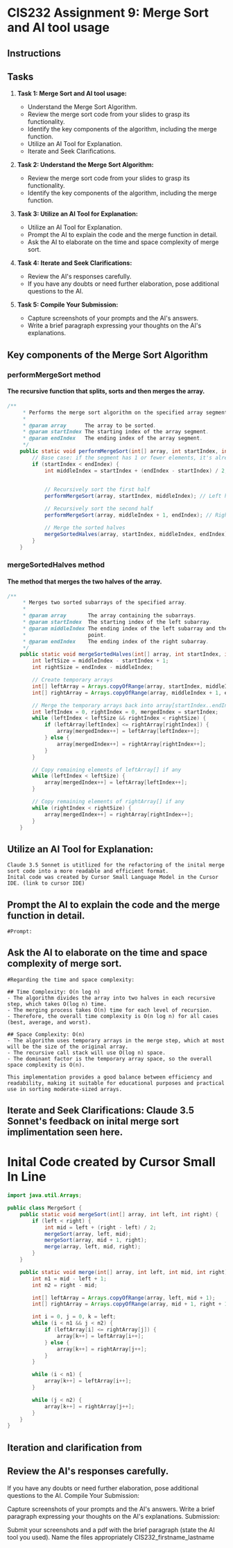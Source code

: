 # CIS232 Assignment 9: Merge Sort and AI tool usage

## Instructions

<!-- Assignment 9
Due Tuesday by 11:59pm Points 100 Submitting a file upload File Types jpeg, png, and pdf Available Sep 26 at 12am - Oct 1 at 11:59pm -->

## Tasks

1. **Task 1: Merge Sort and AI tool usage:**
   - Understand the Merge Sort Algorithm.
   - Review the merge sort code from your slides to grasp its functionality.
   - Identify the key components of the algorithm, including the merge function.
   - Utilize an AI Tool for Explanation.
   - Iterate and Seek Clarifications.

2. **Task 2: Understand the Merge Sort Algorithm:**
   - Review the merge sort code from your slides to grasp its functionality.
   - Identify the key components of the algorithm, including the merge function.

3. **Task 3: Utilize an AI Tool for Explanation:**
   - Utilize an AI Tool for Explanation.
   - Prompt the AI to explain the code and the merge function in detail.
   - Ask the AI to elaborate on the time and space complexity of merge sort.

4. **Task 4: Iterate and Seek Clarifications:**
   - Review the AI's responses carefully.
   - If you have any doubts or need further elaboration, pose additional questions to the AI.

5. **Task 5: Compile Your Submission:**
   - Capture screenshots of your prompts and the AI's answers.
   - Write a brief paragraph expressing your thoughts on the AI's explanations.

## Key components of the Merge Sort Algorithm

### performMergeSort method 
#### The recursive function that splits, sorts and then merges the array.

```java
/**
     * Performs the merge sort algorithm on the specified array segment.
     *
     * @param array      The array to be sorted.
     * @param startIndex The starting index of the array segment.
     * @param endIndex   The ending index of the array segment.
     */
    public static void performMergeSort(int[] array, int startIndex, int endIndex) {
        // Base case: if the segment has 1 or fewer elements, it's already sorted
        if (startIndex < endIndex) {
            int middleIndex = startIndex + (endIndex - startIndex) / 2; // Find the middle point (avoids integer
                                                                        // overflow)

            // Recursively sort the first half
            performMergeSort(array, startIndex, middleIndex); // Left half

            // Recursively sort the second half
            performMergeSort(array, middleIndex + 1, endIndex); // Right half

            // Merge the sorted halves
            mergeSortedHalves(array, startIndex, middleIndex, endIndex);
        }
    }
```

### mergeSortedHalves method
#### The method that merges the two halves of the array.

```java
/**
     * Merges two sorted subarrays of the specified array.
     *
     * @param array       The array containing the subarrays.
     * @param startIndex  The starting index of the left subarray.
     * @param middleIndex The ending index of the left subarray and the middle
     *                    point.
     * @param endIndex    The ending index of the right subarray.
     */
    public static void mergeSortedHalves(int[] array, int startIndex, int middleIndex, int endIndex) {
        int leftSize = middleIndex - startIndex + 1;
        int rightSize = endIndex - middleIndex;

        // Create temporary arrays
        int[] leftArray = Arrays.copyOfRange(array, startIndex, middleIndex + 1);
        int[] rightArray = Arrays.copyOfRange(array, middleIndex + 1, endIndex + 1);

        // Merge the temporary arrays back into array[startIndex..endIndex]
        int leftIndex = 0, rightIndex = 0, mergedIndex = startIndex;
        while (leftIndex < leftSize && rightIndex < rightSize) {
            if (leftArray[leftIndex] <= rightArray[rightIndex]) {
                array[mergedIndex++] = leftArray[leftIndex++];
            } else {
                array[mergedIndex++] = rightArray[rightIndex++];
            }
        }

        // Copy remaining elements of leftArray[] if any
        while (leftIndex < leftSize) {
            array[mergedIndex++] = leftArray[leftIndex++];
        }

        // Copy remaining elements of rightArray[] if any
        while (rightIndex < rightSize) {
            array[mergedIndex++] = rightArray[rightIndex++];
        }
    }
```

## Utilize an AI Tool for Explanation: 

```
Claude 3.5 Sonnet is utitlized for the refactoring of the inital merge sort code into a more readable and efficient format.
Inital code was created by Cursor Small Language Model in the Cursor IDE. (link to cursor IDE)
```

## Prompt the AI to explain the code and the merge function in detail. 

```
#Prompt: 

```

## Ask the AI to elaborate on the time and space complexity of merge sort.

```
#Regarding the time and space complexity:

## Time Complexity: O(n log n)
- The algorithm divides the array into two halves in each recursive step, which takes O(log n) time.
- The merging process takes O(n) time for each level of recursion.
- Therefore, the overall time complexity is O(n log n) for all cases (best, average, and worst).

## Space Complexity: O(n)
- The algorithm uses temporary arrays in the merge step, which at most will be the size of the original array.
- The recursive call stack will use O(log n) space.
- The dominant factor is the temporary array space, so the overall space complexity is O(n).

This implementation provides a good balance between efficiency and readability, making it suitable for educational purposes and practical use in sorting moderate-sized arrays.
```

## Iterate and Seek Clarifications: Claude 3.5 Sonnet's feedback on inital merge sort implimentation seen here. 
# Inital Code created by Cursor Small In Line 

```java
import java.util.Arrays;

public class MergeSort {
    public static void mergeSort(int[] array, int left, int right) {
        if (left < right) {
            int mid = left + (right - left) / 2;
            mergeSort(array, left, mid);
            mergeSort(array, mid + 1, right);
            merge(array, left, mid, right);
        }
    }

    public static void merge(int[] array, int left, int mid, int right) {
        int n1 = mid - left + 1;
        int n2 = right - mid;

        int[] leftArray = Arrays.copyOfRange(array, left, mid + 1);
        int[] rightArray = Arrays.copyOfRange(array, mid + 1, right + 1);

        int i = 0, j = 0, k = left;
        while (i < n1 && j < n2) {
            if (leftArray[i] <= rightArray[j]) {
                array[k++] = leftArray[i++];
            } else {
                array[k++] = rightArray[j++];
            }
        }

        while (i < n1) {
            array[k++] = leftArray[i++];
        }

        while (j < n2) {
            array[k++] = rightArray[j++];
        }
    }
}
```
## Iteration and clarification from 




## Review the AI's responses carefully.
If you have any doubts or need further elaboration, pose additional questions to the AI.
Compile Your Submission:

Capture screenshots of your prompts and the AI's answers.
Write a brief paragraph expressing your thoughts on the AI's explanations.
Submission:

Submit your screenshots and a pdf with the brief paragraph (state the AI tool you used). Name the files appropriately CIS232_firstname_lastname




